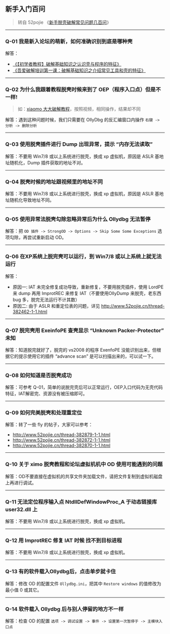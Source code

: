 ## 新手入门百问

> 转自 52pojie 《[新手脱壳破解常见问题几百问](https://www.52pojie.cn/thread-532026-1-1.html)》

------


### Q-01 我是新入论坛的萌新，如何准确识别到底是哪种壳

解答：

- [《【初学者教程】破解基础知识之认识壳与程序的特征》](http://www.52pojie.cn/thread-234739-1-1.html)
- [《吾爱破解培训第一课：破解基础知识之介绍常见工具和壳的特征》](http://www.52pojie.cn/thread-378612-1-1.html)

------

### Q-02 为什么我跟着教程脱壳时候来到了 OEP（程序入口点）但是不一样!

> 如：[xiaomo 大大破解教程](http://www.52pojie.cn/thread-530863-1-1.html)，按照视频，相同操作，结果却不同

解答：遇到这种问题时候，我们只需要在 OllyDbg 的反汇编窗口内操作 `右键 -> 分析 -> 删除分析`

------

### Q-03 使用脱壳插件进行 Dump 出现异常，提示 “内存无法读取”

解答：不要用 Win7/8 或以上系统进行脱壳，换成 xp 虚拟机，原因是 ASLR 基地址随机化，Dump 插件获取的地址不对。

------

### Q-04 脱壳时候的地址跟视频里的地址不同

解答：不要用 Win7/8 或以上系统进行脱壳，换成 xp 虚拟机，原因是 ASLR 基地址随机化导致地址不同。

------

### Q-05 使用异常法脱壳勾除忽略异常后为什么 Ollydbg 无法暂停

解答：把 `OD 插件 -> StrongOD -> Options -> Skip Some Some Exceptions` 选项勾除，再尝试重新启动 OD。

------

### Q-06 在XP系统上脱完壳可以运行，到 Win7/8 或以上系统上就无法运行

解答：

- 原因一: IAT 未完全修复成功导致，重新修复，不要用脱壳插件，使用 LordPE 来 dump 再用 ImprotREC 来修复 IAT（不要使用OllyDump 来脱壳，老东西 bug 多，脱完无法运行不计其数）
- 原因二: 由于 ASLR 和重定位表的问题，详见 http://www.52pojie.cn/thread-382462-1-1.html

------

### Q-07 脱完壳用 ExeinfoPE 查壳显示 “Unknown Packer-Protector” 未知

解答：知道脱完就好了，脱完的 vs2008 的程序 ExenfoPE 没能识别出来，但根据它的提示使用它的插件 “advance scan” 是可以扫描出来的，可以试一下。

------

### Q-08 如何知道是否脱壳成功

解答：可参考 Q-01，简单的说脱完壳后可以正常运行，OEP入口代码为无壳代码特征，IAT解密完、资源没有被压缩即可。

------

### Q-09 如何完美脱壳和处理重定位

解答：转了一些 fly 的帖子，大家可以参考：

- http://www.52pojie.cn/thread-382879-1-1.html
- http://www.52pojie.cn/thread-382872-1-1.html
- http://www.52pojie.cn/thread-382870-1-1.html

------

### Q-10 关于 ximo 脱壳教程和论坛虚拟机机中 OD 使用可能遇到的问题

解答：OD不要直接在虚拟机的共享文件夹加载文件，请把文件复制到虚拟机磁盘上再进行调试。

------

### Q-11 无法定位程序输入点 NtdllDefWindowProc_A 于动态链接库 user32.dll 上

解答：不要用 Win7/8 或以上系统进行脱壳，换成 xp 虚拟机。

------

### Q-12 用 ImprotREC 修复 IAT 时候 找不到目标进程

解答：不要用 Win7/8 或以上系统进行脱壳，换成 xp 虚拟机。

------

### Q-13 有的软件载入Ollydbg后，点击单步就卡住

解答：修改 OD 的配置文件 `Ollydbg.ini`，把其中 `Restore windows` 的值修改为最小值 0 或其它。

------

### Q-14 软件载入 Ollydbg 后与别人停留的地方不一样

解答：检查 OD 的配置 `选项 -> 调试设置 -> 事件 -> 设置第一次暂停于 -> 主模块入口点`

